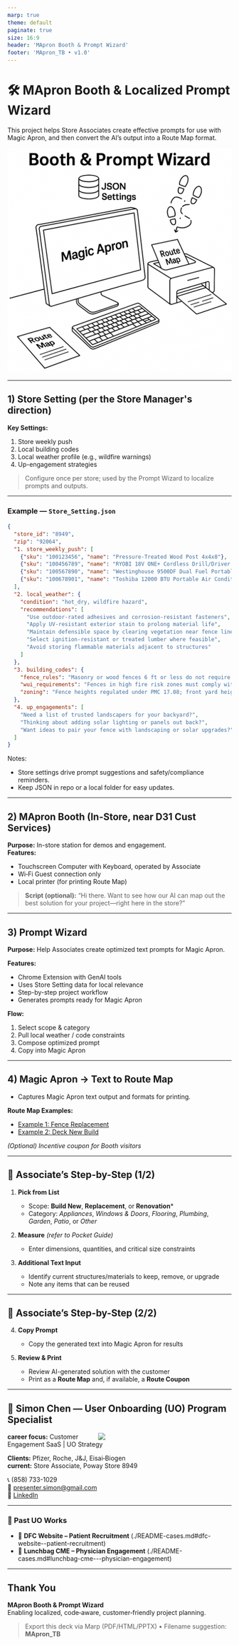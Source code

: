 ```yaml
---
marp: true
theme: default
paginate: true
size: 16:9
header: 'MApron Booth & Prompt Wizard'
footer: 'MApron_TB • v1.0'
---
```


<!-- _class: lead -->
# 🛠 MApron Booth & Localized Prompt Wizard
This project helps Store Associates create effective prompts for use with Magic Apron, and then convert the AI’s output into a Route Map format.

![bg contain](schematic_line_drawing.png)

---

## 1) Store Setting (per the Store Manager's direction)
**Key Settings:**
1. Store weekly push  
2. Local building codes  
3. Local weather profile (e.g., wildfire warnings)  
4. Up-engagement strategies

> Configure once per store; used by the Prompt Wizard to localize prompts and outputs.

---

### Example — `Store_Setting.json`
```json
{
  "store_id": "8949",
  "zip": "92064",
  "1. store_weekly_push": [
    {"sku": "100123456", "name": "Pressure-Treated Wood Post 4x4x8"},
    {"sku": "100456789", "name": "RYOBI 18V ONE+ Cordless Drill/Driver Kit"},
    {"sku": "100567890", "name": "Westinghouse 9500DF Dual Fuel Portable Generator"},
    {"sku": "100678901", "name": "Toshiba 12000 BTU Portable Air Conditioner"}
  ],
  "2. local_weather": {
    "condition": "hot_dry, wildfire hazard",
    "recommendations": [
      "Use outdoor-rated adhesives and corrosion-resistant fasteners",
      "Apply UV-resistant exterior stain to prolong material life",
      "Maintain defensible space by clearing vegetation near fence line",
      "Select ignition-resistant or treated lumber where feasible",
      "Avoid storing flammable materials adjacent to structures"
    ]
  },
  "3. building_codes": {
    "fence_rules": "Masonry or wood fences 6 ft or less do not require a building permit; however, clear 2-ft access to water meters and no encroachment in utility easements. (Per Poway standard plan & PMC 13.11.130.A) :contentReference[oaicite:1]{index=1}",
    "wui_requirements": "Fences in high fire risk zones must comply with Wildland-Urban Interface Code—PMC 15.24.100. :contentReference[oaicite:2]{index=2}",
    "zoning": "Fence heights regulated under PMC 17.08; front yard height rules per Title 17.08.240. :contentReference[oaicite:3]{index=3}"
  },
  "4. up_engagements": [
    "Need a list of trusted landscapers for your backyard?",
    "Thinking about adding solar lighting or panels out back?",
    "Want ideas to pair your fence with landscaping or solar upgrades?"
  ]
}
```

Notes:
- Store settings drive prompt suggestions and safety/compliance reminders.
- Keep JSON in repo or a local folder for easy updates.

---

## 2) MApron Booth (In-Store, near D31 Cust Services)
**Purpose:** In-store station for demos and engagement.  
**Features:**
- Touchscreen Computer with Keyboard, operated by Associate
- Wi‑Fi Guest connection only
- Local printer (for printing Route Map)

> **Script (optional):**
> “Hi there. Want to see how our AI can map out the best solution for your project—right here in the store?”

---

## 3) Prompt Wizard
**Purpose:** Help Associates create optimized text prompts for Magic Apron.

**Features:**
- Chrome Extension with GenAI tools
- Uses Store Setting data for local relevance
- Step-by-step project workflow
- Generates prompts ready for Magic Apron

**Flow:**
1. Select scope & category  
2. Pull local weather / code constraints  
3. Compose optimized prompt  
4. Copy into Magic Apron

---

## 4) Magic Apron → Text to Route Map
- Captures Magic Apron text output and formats for printing.

**Route Map Examples:**
- [Example 1: Fence Replacement](RouteMap_FenceReplace.md)  
- [Example 2: Deck New Build](RouteMap_DeckBuild.md)

*(Optional) Incentive coupon for Booth visitors*

---

## 🧩 Associate’s Step-by-Step (1/2)
1. **Pick from List**  
   - Scope: **Build New**, **Replacement**, or **Renovation***  
   - Category: *Appliances*, *Windows & Doors*, *Flooring*, *Plumbing*, *Garden*, *Patio*, or *Other*  

2. **Measure** *(refer to Pocket Guide)*  
   - Enter dimensions, quantities, and critical size constraints

3. **Additional Text Input**  
   - Identify current structures/materials to keep, remove, or upgrade  
   - Note any items that can be reused

---

## 🧩 Associate’s Step-by-Step (2/2)
4. **Copy Prompt**    
   - Copy the generated text into Magic Apron for results

5. **Review & Print**  
   - Review AI-generated solution with the customer  
   - Print as a **Route Map** and, if available, a **Route Coupon**

---

## 👤 Simon Chen — User Onboarding (UO) Program Specialist
<img src="https://media.licdn.com/dms/image/v2/C5603AQH27wV2BY9YMA/profile-displayphoto-shrink_800_800/profile-displayphoto-shrink_800_800/0/1636338982903?e=1756339200&v=beta&t=ZMYnUHe4BygYpMFHdyjttsYB0ZEifyZQawYvj3raww0" width="300" align="right">

**career focus:** Customer Engagement SaaS | UO Strategy

**Clients:** Pfizer, Roche, J&J, Eisai‑Biogen  
**current:** Store Associate, Poway Store 8949

📞 (858) 733-1029  
📧 presenter.simon@gmail.com  
🔗 [LinkedIn](https://www.linkedin.com/in/hsienchen/)

---

### 📁 Past UO Works
- 🔗 **DFC Website – Patient Recruitment** (./README-cases.md#dfc-website--patient-recruitment)  
- 🔗 **Lunchbag CME – Physician Engagement** (./README-cases.md#lunchbag-cme---physician-engagement)

---

## Thank You
**MApron Booth & Prompt Wizard**  
Enabling localized, code‑aware, customer‑friendly project planning.

> Export this deck via Marp (PDF/HTML/PPTX) • Filename suggestion: **MApron_TB**

